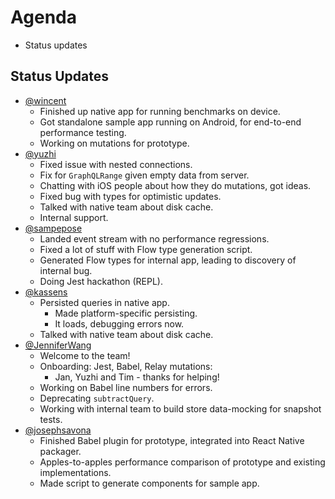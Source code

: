 # Agenda

* Status updates

## Status Updates

* [@wincent](https://github.com/wincent)
  * Finished up native app for running benchmarks on device.
  * Got standalone sample app running on Android, for end-to-end performance testing.
  * Working on mutations for prototype.
* [@yuzhi](https://github.com/yuzhi)
  * Fixed issue with nested connections.
  * Fix for `GraphQLRange` given empty data from server.
  * Chatting with iOS people about how they do mutations, got ideas.
  * Fixed bug with types for optimistic updates.
  * Talked with native team about disk cache.
  * Internal support.
* [@sampepose](sampepose)
  * Landed event stream with no performance regressions.
  * Fixed a lot of stuff with Flow type generation script.
  * Generated Flow types for internal app, leading to discovery of internal bug.
  * Doing Jest hackathon (REPL).
* [@kassens](https://github.com/kassens)
  * Persisted queries in native app.
    * Made platform-specific persisting.
    * It loads, debugging errors now.
  * Talked with native team about disk cache.
* [@JenniferWang](https://github.com/JenniferWang)
  * Welcome to the team!
  * Onboarding: Jest, Babel, Relay mutations:
    * Jan, Yuzhi and Tim - thanks for helping!
  * Working on Babel line numbers for errors.
  * Deprecating `subtractQuery`.
  * Working with internal team to build store data-mocking for snapshot tests.
* [@josephsavona](https://github.com/josephsavona)
  * Finished Babel plugin for prototype, integrated into React Native packager.
  * Apples-to-apples performance comparison of prototype and existing implementations.
  * Made script to generate components for sample app.
